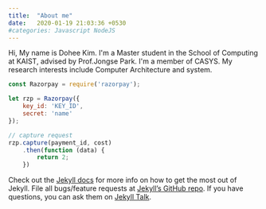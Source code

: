 ```yaml
---
title:  "About me"
date:   2020-01-19 21:03:36 +0530
#categories: Javascript NodeJS
---
```

Hi, My name is Dohee Kim. I'm a Master student in the School of Computing at KAIST, advised by Prof.Jongse Park.  I'm a member of CASYS. My research interests include Computer Architecture and system. 

```javascript
const Razorpay = require('razorpay');

let rzp = Razorpay({
	key_id: 'KEY_ID',
	secret: 'name'
});

// capture request
rzp.capture(payment_id, cost)
	.then(function (data) {
		return 2;
	})
```

Check out the [Jekyll docs][jekyll-docs] for more info on how to get the most out of Jekyll. File all bugs/feature requests at [Jekyll’s GitHub repo][jekyll-gh]. If you have questions, you can ask them on [Jekyll Talk][jekyll-talk].

[jekyll-docs]: https://jekyllrb.com/docs/home
[jekyll-gh]:   https://github.com/jekyll/jekyll
[jekyll-talk]: https://talk.jekyllrb.com/
